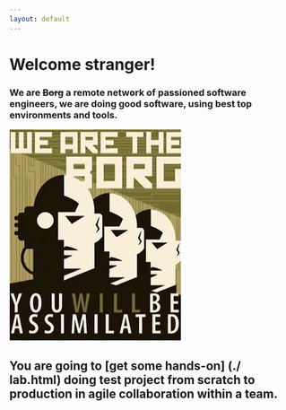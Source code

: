```yaml
---
layout: default
---
```


# Welcome stranger!

### We are ~~Borg~~ a remote network of passioned software engineers, we are doing good software, using best top environments and tools.

![envs-tools](https://raw.githubusercontent.com/dev4any1/landing/master/assets/images/borgs.jpg)

## You are going to [get some hands-on] (./ lab.html) doing test project from scratch to production in agile collaboration within a team.
